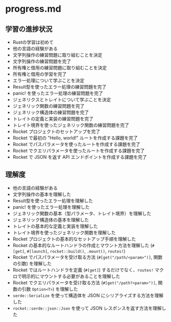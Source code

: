 # progress.md

## 学習の進捗状況

*   Rustの学習は初めて
*   他の言語の経験がある
*   文字列操作の練習問題に取り組むことを決定
*   文字列操作の練習問題を完了
*   所有権と借用の練習問題に取り組むことを決定
*   所有権と借用の学習を完了
*   エラー処理について学ぶことを決定
*   Result型を使ったエラー処理の練習問題を完了
*   panic! を使ったエラー処理の練習問題を完了
*   ジェネリクスとトレイトについて学ぶことを決定
*   ジェネリック関数の練習問題を完了
*   ジェネリック構造体の練習問題を完了
*   トレイトの定義と実装の練習問題を完了
*   トレイト境界を使ったジェネリック関数の練習問題を完了
*   Rocket プロジェクトのセットアップを完了
*   Rocket で最初の "Hello, world!" ルートを作成する課題を完了
*   Rocket でパスパラメータを使ったルートを作成する課題を完了
*   Rocket でクエリパラメータを使ったルートを作成する課題を完了
*   Rocket で JSON を返す API エンドポイントを作成する課題を完了
## 理解度

*   他の言語の経験がある
*   文字列操作の基本を理解した
*   Result型を使ったエラー処理を理解した
*   panic! を使ったエラー処理を理解した
*   ジェネリック関数の基本（型パラメータ、トレイト境界）を理解した
*   ジェネリック構造体の基本を理解した
*   トレイトの基本的な定義と実装を理解した
*   トレイト境界を使ったジェネリック関数を理解した
*   Rocket プロジェクトの基本的なセットアップ手順を理解した
*   Rocket の基本的なルートハンドラの作成とマウント方法を理解した (`#[get]`, `#[launch]`, `rocket::build()`, `.mount()`, `routes!`)
*   Rocket でパスパラメータを受け取る方法 (`#[get("/path/<param>")]`, 関数の引数) を理解した
*   Rocket ではルートハンドラを定義 (`#[get]`) するだけでなく、`routes!` マクロで明示的にマウントする必要があることを理解した
*   Rocket でクエリパラメータを受け取る方法 (`#[get("/path?<param>")]`, 関数の引数 `Option<T>`) を理解した
*   `serde::Serialize` を使って構造体を JSON にシリアライズする方法を理解した
*   `rocket::serde::json::Json` を使って JSON レスポンスを返す方法を理解した